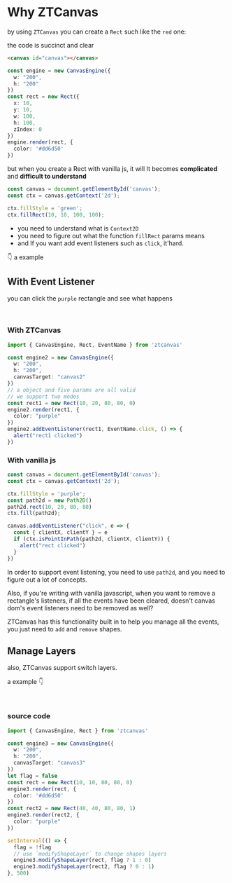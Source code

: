 <script setup lang="ts">
  import Rect from '../components/RectExample.vue'
  import WithEvent from '../components/RectExampleWithEvent.vue'
  import WithLayers from "../components/RectExampleWithLayers.vue"
</script>

# Why ZTCanvas
 
by using `ZTCanvas` you can create a `Rect` such like the `red` one:

the code is succinct and clear

<Rect />

```html
<canvas id="canvas"></canvas>
```

```ts
const engine = new CanvasEngine({
  w: "200",
  h: "200"
})
const rect = new Rect({
  x: 10,
  y: 10,
  w: 100,
  h: 100,
  zIndex: 0
})
engine.render(rect, {
  color: '#dd6d50'
})
```

but when you create a Rect with vanilla js, it will It becomes **complicated** and **difficult to understand**

```js
const canvas = document.getElementById('canvas');
const ctx = canvas.getContext('2d');

ctx.fillStyle = 'green';
ctx.fillRect(10, 10, 100, 100);
```

- you need to understand what is `Context2D`
- you need to figure out what the function `fillRect` params means 
- and If you want add event listeners such as `click`, it'hard.

👇 a example 

## With Event Listener

you can click the `purple` rectangle and see what happens

<br />

<WithEvent />


### With ZTCanvas

```ts
import { CanvasEngine, Rect, EventName } from 'ztcanvas'

const engine2 = new CanvasEngine({
  w: "200",
  h: "200",
  canvasTarget: "canvas2"
})
// a object and five params are all valid
// we support two modes
const rect1 = new Rect(10, 20, 80, 80, 0)
engine2.render(rect1, {
  color: "purple"
})
engine2.addEventListener(rect1, EventName.click, () => {
  alert("rect1 clicked")
})
```

### With vanilla js

```js
const canvas = document.getElementById('canvas');
const ctx = canvas.getContext('2d');

ctx.fillStyle = 'purple';
const path2d = new Path2D()
path2d.rect(10, 20, 80, 80)
ctx.fill(path2d);

canvas.addEventListener("click", e => {
  const { clientX, clientY } = e
  if (ctx.isPointInPath(path2d, clientX, clientY)) {
    alert("rect clicked")
  }
})
```

In order to support event listening, you need to use `path2d`, and you need to figure out a lot of concepts.

Also, if you're writing with vanilla javascript, when you want to remove a rectangle's listeners, if all the events have been cleared, doesn't canvas dom's event listeners need to be removed as well? 

ZTCanvas has this functionality built in to help you manage all the events, you just need to `add` and `remove` shapes.


## Manage Layers

also, ZTCanvas support switch layers.

a example 👇

<br />

<WithLayers />

### source code

```ts
import { CanvasEngine, Rect } from 'ztcanvas'

const engine3 = new CanvasEngine({
  w: "200",
  h: "200",
  canvasTarget: "canvas3"
})
let flag = false
const rect = new Rect(10, 10, 80, 80, 0)
engine3.render(rect, {
  color: '#dd6d50'
})
const rect2 = new Rect(40, 40, 80, 80, 1)
engine3.render(rect2, {
  color: "purple"
})

setInterval(() => {
  flag = !flag
  // use `modifyShapeLayer` to change shapes layers
  engine3.modifyShapeLayer(rect, flag ? 1 : 0)
  engine3.modifyShapeLayer(rect2, flag ? 0 : 1)
}, 500)
```